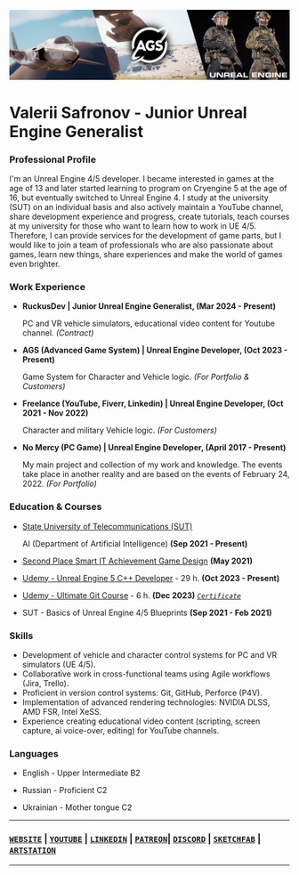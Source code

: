 ![Header](https://github.com/Nestealiketea/Nestealiketea/blob/master/Images/Header.png)

# Valerii Safronov - Junior Unreal Engine Generalist

### Professional Profile
I'm an Unreal Engine 4/5 developer. I became interested in games at the age of 13 and later started learning to program on Cryengine 5 at the age of 16, but eventually switched to Unreal Engine 4. I study at the university (SUT) on an individual basis and also actively maintain a YouTube channel, share development experience and progress, create tutorials, teach courses at my university for those who want to learn how to work in UE 4/5. Therefore, I can provide services for the development of game parts, but I would like to join a team of professionals who are also passionate about games, learn new things, share experiences and make the world of games even brighter. 

### Work Experience

- **RuckusDev | Junior Unreal Engine Generalist, (Mar 2024 - Present)**
  
  PC and VR vehicle simulators, educational video content for Youtube channel. *(Contract)*

- **AGS (Advanced Game System) | Unreal Engine Developer, (Oct 2023 - Present)**
  
  Game System for Character and Vehicle logic. *(For Portfolio & Customers)*
  
- **Freelance (YouTube, Fiverr, Linkedin) | Unreal Engine Developer, (Oct 2021 - Nov 2022)**

  Character and military Vehicle logic. *(For Customers)*
  
- **No Mercy (PC Game) | Unreal Engine Developer, (April 2017 - Present)**

  My main project and collection of my work and knowledge. The events take place in another reality and are based on the events of February 24, 2022. *(For Portfolio)*
  
### Education & Courses

- [State University of Telecommunications (SUT)](https://duikt.edu.ua/ua/427-zagalna-informaciya-kafedra-shtuchnogo-intelektu)

  AI (Department of Artificial Intelligence) **(Sep 2021 - Present)**

- [Second Place Smart IT Achievement Game Design](https://drive.google.com/file/d/1iQoJqtUR4nFxLbIROItOF_SEp0JfIM56/view?usp=sharing) **(May 2021)**

- [Udemy - Unreal Engine 5 C++ Developer](https://www.udemy.com/share/101Weu3@L55Z5nPR3hYJSner3wlq1pDUO6vjWWnsOc_hhxjwNkPb9SvcLGoRtxs3MFhovTpISw==/) - 29 h. **(Oct 2023 - Present)** 

- [Udemy - Ultimate Git Course](https://www.udemy.com/certificate/UC-e96f1ef0-115f-44b8-9255-c9a3b431e28d/) - 6 h. **(Dec 2023)** *[`Certificate`](https://drive.google.com/file/d/1ONZyWZeVAHUbFx5eyW2RVqncBPIg62CZ/view?usp=sharing)*

- SUT - Basics of Unreal Engine 4/5 Blueprints **(Sep 2021 - Feb 2021)** 


### Skills

- Development of vehicle and character control systems for PC and VR simulators (UE 4/5).
- Collaborative work in cross-functional teams using Agile workflows (Jira, Trello).
- Proficient in version control systems: Git, GitHub, Perforce (P4V).
- Implementation of advanced rendering technologies: NVIDIA DLSS, AMD FSR, Intel XeSS.
- Experience creating educational video content (scripting, screen capture, ai voice-over, editing) for YouTube channels.


### Languages

- English - Upper Intermediate B2

- Russian - Proficient C2

- Ukrainian - Mother tongue C2


___

### [`WEBSITE`](https://www.nesteagames.com/home) | [`YOUTUBE`](http://www.youtube.com/@nest_game) | [`LINKEDIN`](https://www.linkedin.com/in/valeriisafronov) | [`PATREON`​](https://www.patreon.com/gamenestea) | [`DISCORD`](https://discord.com/invite/gVtfXVzane) | [`SKETCHFAB`](https://sketchfab.com/gamenestea) | [`ARTSTATION`](https://www.artstation.com/nestea)


___
